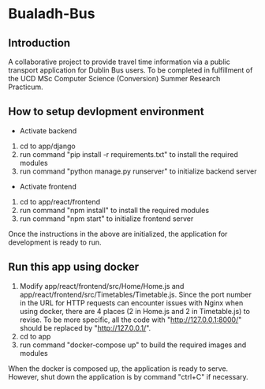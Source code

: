 # Bualadh-Bus

## Introduction

A collaborative project to provide travel time information via a public transport application for Dublin Bus users. To be completed in fulfillment of the UCD MSc Computer Science (Conversion) Summer Research Practicum.

## How to setup devlopment environment
- Activate backend
1. cd to app/django
2. run command "pip install -r requirements.txt" to install the required modules
3. run command "python manage.py runserver" to initialize backend server
- Activate frontend
1. cd to app/react/frontend
2. run command "npm install" to install the required modules
3. run command "npm start" to initialize frontend server

Once the instructions in the above are initialized, the application for development is ready to run.

## Run this app using docker
1. Modify app/react/frontend/src/Home/Home.js and app/react/frontend/src/Timetables/Timetable.js. Since the port number in the URL for HTTP requests can encounter issues with Nginx when using docker, there are 4 places (2 in Home.js and 2 in Timetable.js) to revise. To be more specific, all the code with "http://127.0.0.1:8000/" should be replaced by "http://127.0.0.1/".
2. cd to app
3. run command "docker-compose up" to build the required images and modules

When the docker is composed up, the application is ready to serve. However, shut down the application is by command "ctrl+C" if necessary.